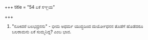 +++
title = "54 ಏಕೆ ಸಞ್ಜಯ"

+++
1) "ನೂಕಿದರೆ ಬಲಭದ್ರನನು" -  ಭೀಮ ಅಧರ್ಮ ಯುದ್ಧದಿಂದ ದುರ್ಯೋಧನನ ತೊಡೆಗೆ ಹೊಡೆದರೂ  ಬಲರಾಮನು ಏಕೆ ಸುಮ್ಮನಿದ್ದ?  ಎಂಬ ಭಾವ.